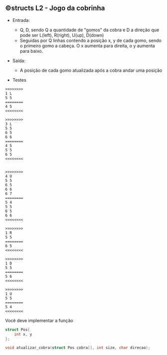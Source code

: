 ## ©structs L2 - Jogo da cobrinha

- Entrada:
    - Q, D, sendo Q a quantidade de "gomos" da cobra e D a direção que pode ser L(left), R(right), U(up), D(down)
    - Seguidas por Q linhas contendo a posição x, y de cada gomo, sendo o primeiro gomo a cabeça. O x aumenta para direita, o y aumenta para baixo.
- Saída:
    - A posição de cada gomo atualizada após a cobra andar uma posição

- Testes

```
>>>>>>>>
1 L
5 5
========
4 5
<<<<<<<<

>>>>>>>>
3 L
5 5
6 5
6 6
========
4 5
5 5
6 5
<<<<<<<<


>>>>>>>>
4 U
5 5
6 5
6 6
6 7
========
5 4
5 5
6 5
6 6
<<<<<<<<

>>>>>>>>
1 R
5 5
========
6 5
<<<<<<<<

>>>>>>>>
1 D
5 5
========
5 6
<<<<<<<<

>>>>>>>>
1 U
5 5
========
5 4
<<<<<<<<
```

Você deve implementar a função

```c
struct Pos{
    int x, y
};

void atualizar_cobra(struct Pos cobra[], int size, char direcao);
```
